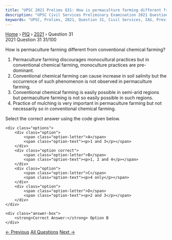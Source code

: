 ```yaml
---
title: "UPSC 2021 Prelims Q31: How is permaculture farming different from conventional chem..."
description: "UPSC Civil Services Preliminary Examination 2021 Question 31 with options and answer"
keywords: "UPSC, Prelims, 2021, Question 31, Civil Services, IAS, Previous Year Questions"
---
```


<nav class="breadcrumb">
    <a href="../../">Home</a>
    <span>›</span>
    <a href="../">PIQ</a>
    <span>›</span>
    <a href="./">2021</a>
    <span>›</span>
    <span>Question 31</span>
</nav>

<div class="question-header">
    <div class="question-meta">
        <span class="year-badge">2021</span>
        <span class="question-number">Question 31</span>
        <span class="progress">31/100</span>
    </div>
    <div class="progress-bar">
        <div class="progress-fill" style="width: 31.0%"></div>
    </div>
</div>

<div class="question-content">
    <div class="question-text">
        <p>How is permaculture farming different from conventional chemical farming?</p>
<ol>
<li>Permaculture farming discourages monocultural practices but in conventional chemical farming, monoculture practices are pre-dominant.</li>
<li>Conventional chemical farming can cause increase in soil salinity but the occurrence of such phenomenon is not observed in permaculture farming.</li>
<li>Conventional chemical farming is easily possible in semi-arid regions but permaculture farming is not so easily possible in such regions.</li>
<li>Practice of mulching is very important in permaculture farming but not necessarily so in conventional chemical farming.</li>
</ol>
<p>Select the correct answer using the code given below.</p>
    </div>
    
    <div class="options">
        <div class="option">
            <span class="option-letter">A</span>
            <span class="option-text"><p>1 and 3</p></span>
        </div>
        <div class="option correct">
            <span class="option-letter">B</span>
            <span class="option-text"><p>1, 2 and 4</p></span>
        </div>
        <div class="option">
            <span class="option-letter">C</span>
            <span class="option-text"><p>4 only</p></span>
        </div>
        <div class="option">
            <span class="option-letter">D</span>
            <span class="option-text"><p>2 and 3</p></span>
        </div>
    </div>

    <div class="answer-box">
        <strong>Correct Answer:</strong> Option B
    </div>
</div>

<div class="question-nav">
    <a href="../q030-which-one-of-the-following-factors-constitutes-the/" class="nav-btn prev">← Previous</a>
    <a href="../" class="nav-btn center">All Questions</a>
    <a href="../q032-with-reference-to-palm-oil-consider-the-following/" class="nav-btn next">Next →</a>
</div>
